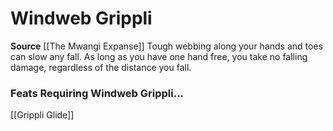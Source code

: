 ﻿---
id: '178'
name: Windweb Grippli
rarity: Common
source: '[[DATABASE/source/The Mwangi Expanse|The Mwangi Expanse]]'
trait: null
type: Heritage

---
# Windweb Grippli

**Source** [[The Mwangi Expanse]] 
Tough webbing along your hands and toes can slow any fall. As long as you have one hand free, you take no falling damage, regardless of the distance you fall.

### Feats Requiring Windweb Grippli...

[[Grippli Glide]]